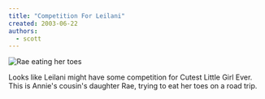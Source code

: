 ```yaml
---
title: "Competition For Leilani"
created: 2003-06-22
authors:
  - scott
---
```


![Rae eating her toes](/images/rae_toes.jpg)

Looks like Leilani might have some competition for Cutest Little Girl Ever. This is Annie's cousin's daughter Rae, trying to eat her toes on a road trip.
